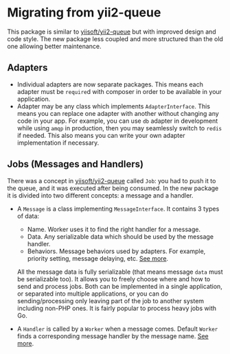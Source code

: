 # Migrating from yii2-queue

This package is similar to [yiisoft/yii2-queue] but with improved design and code style. The new package less coupled
and more structured than the old one allowing better maintenance.

## Adapters

- Individual adapters are now separate packages. This means each adapter must be `require`d with composer in order to
  be available in your application.
- Adapter may be any class which implements `AdapterInterface`. This means you can replace one adapter with another without
  changing any code in your app. For example, you can use `db` adapter in development while using `amqp` in production,
  then you may seamlessly switch to `redis` if needed. This also means you can write your own adapter implementation
  if necessary.

## Jobs (Messages and Handlers)

There was a concept in [yiisoft/yii2-queue] called `Job`: you had to push it to the queue, and it was executed after
being consumed. In the new package it is divided into two different concepts: a message and a handler.

- A `Message` is a class implementing `MessageInterface`. It contains 3 types of data:
    - Name. Worker uses it to find the right handler for a message.
    - Data. Any serializable data which should be used by the message handler.
    - Behaviors. Message behaviors used by adapters. For example, priority setting, message delaying, etc. [See more](behaviors.md).
    
    All the message data is fully serializable (that means message `data` must be serializable too). It allows you to
    freely choose where and how to send and process jobs. Both can be implemented in a single application, or
    separated into multiple applications, or you can do sending/processing only leaving part of the job to another
    system including non-PHP ones. It is fairly popular to process heavy jobs with Go.
  
- A `Handler` is called by a `Worker` when a message comes. Default `Worker` finds a corresponding message handler
  by the message name. [See more](worker.md#handler-format).

[yiisoft/yii2-queue]: (https://github.com/yiisoft/yii2-queue)
